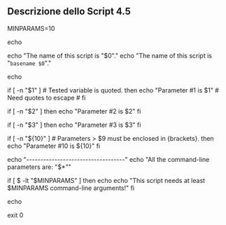 ## Descrizione dello Script 4.5

MINPARAMS=10
 
echo
 
echo "The name of this script is \"$0\"."
echo "The name of this script is \"`basename $0`\"."
 
echo
 
if [ -n "$1" ]              # Tested variable is quoted.
then
 echo "Parameter #1 is $1"  # Need quotes to escape #
fi
 
if [ -n "$2" ]
then
 echo "Parameter #2 is $2"
fi
 
if [ -n "$3" ]
then
 echo "Parameter #3 is $3"
fi
 
 
 
if [ -n "${10}" ]  # Parameters > $9 must be enclosed in {brackets}.
then
 echo "Parameter #10 is ${10}"
fi
 
echo "-----------------------------------"
echo "All the command-line parameters are: "$*""
 
if [ $ -lt "$MINPARAMS" ]
then
  echo
  echo "This script needs at least $MINPARAMS command-line arguments!"
fi 
 
echo
 
exit 0

